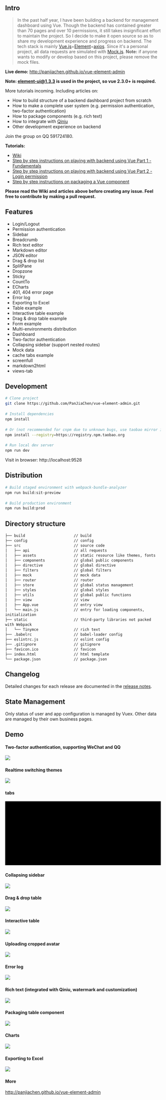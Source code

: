 ## Intro

> In the past half year, I have been building a backend for management dashboard using Vue. Though the backend has contained greater than 70 pages and over 10 permissions, it still takes insignificant effort to maintain the project. So I decide to make it open source so as to share my development experience and progress on backend. The tech stack is mainly [Vue.js](https://github.com/vuejs/vue)+[Element](https://github.com/ElemeFE/element)+[axios](https://github.com/mzabriskie/axios). Since it's a personal project, all data requests are simulated with [Mock.js](https://github.com/nuysoft/Mock). **Note:** if anyone wants to modify or develop based on this project, please remove the mock files.

**Live demo:** http://panjiachen.github.io/vue-element-admin

**Note: element-ui@1.3.3 is used in the project, so vue 2.3.0+ is required.**

More tutorials incoming. Including articles on:

- How to build structure of a backend dashboard project from scratch
- How to make a complete user system (e.g. permission authentication, two-factor authentication)
- How to package components (e.g. rich text)
- How to integrate with [Qiniu](https://www.qiniu.com/)
- Other development experience on backend

Join the group on QQ 591724180.

**Tutorials:**

- [Wiki](https://github.com/PanJiaChen/vue-element-admin/wiki)
- [Step by step instructions on playing with backend using Vue Part 1 - Fundamentals](https://juejin.im/post/59097cd7a22b9d0065fb61d2)
- [Step by step instructions on playing with backend using Vue Part 2 - Login permission](https://juejin.im/post/591aa14f570c35006961acac)
- [Step by step instructions on packaging a Vue component](https://segmentfault.com/a/1190000009090836)

**Please read the Wiki and articles above before creating any issue. Feel free to contribute by making a pull request.**

## Features

- Login/Logout
- Permission authentication
- Sidebar
- Breadcrumb
- Rich text editor
- Markdown editor
- JSON editor
- Drag & drop list
- SplitPane
- Dropzone
- Sticky
- CountTo
- ECharts
- 401, 404 error page
- Error log
- Exporting to Excel
- Table example
- Interactive table example
- Drag & drop table example
- Form example
- Multi-environments distribution
- Dashboard
- Two-factor authentication
- Collapsing sidebar (support nested routes)
- Mock data
- cache tabs example
- screenfull
- markdown2html
- views-tab

## Development

```bash
# Clone project
git clone https://github.com/PanJiaChen/vue-element-admin.git

# Install dependencies
npm install

# Or (not recommended for cnpm due to unknown bugs, use taobao mirror instead)
npm install --registry=https://registry.npm.taobao.org

# Run local dev server
npm run dev
```

Visit in browser: http://localhost:9528

## Distribution

```bash
# Build staged environment with webpack-bundle-analyzer
npm run build:sit-preview

# Build production environment
npm run build:prod
```

## Directory structure

```
├── build                      // build 
├── config                     // config
├── src                        // source code
│   ├── api                    // all requests
│   ├── assets                 // static resource like themes, fonts
│   ├── components             // global public components
│   ├── directive              // global directive
│   ├── filters                // global filters
│   ├── mock                   // mock data
│   ├── router                 // router
│   ├── store                  // global status management
│   ├── styles                 // global styles
│   ├── utils                  // global public functions
│   ├── view                   // view
│   ├── App.vue                // entry view
│   └── main.js                // entry for loading components, initialization
├── static                     // third-party libraries not packed with Webpack
│   └── Tinymce                // rich text
├── .babelrc                   // babel-loader config
├── eslintrc.js                // eslint config
├── .gitignore                 // gitignore
├── favicon.ico                // favicon
├── index.html                 // html template
└── package.json               // package.json
```

## Changelog
Detailed changes for each release are documented in the [release notes](https://github.com/PanJiaChen/vue-element-admin/releases).

## State Management

Only status of user and app configuration is managed by Vuex. Other data are managed by their own business pages.

## Demo

#### Two-factor authentication, supporting WeChat and QQ

![](https://github.com/PanJiaChen/vue-element-admin/blob/master/gifs/2login.gif)

#### Realtime switching themes

![](https://github.com/PanJiaChen/vue-element-admin/blob/master/gifs/theme.gif)

#### tabs

![tabs](https://github.com/PanJiaChen/vue-element-admin/blob/master/gifs/tabs.gif)<br />

#### Collapsing sidebar

![](https://github.com/PanJiaChen/vue-element-admin/blob/master/gifs/leftmenu.gif)

#### Drag & drop table

![](https://github.com/PanJiaChen/vue-element-admin/blob/master/gifs/order.gif)

#### Interactive table

![](https://github.com/PanJiaChen/vue-element-admin/blob/master/gifs/dynamictable.gif)

#### Uploading cropped avatar

![](https://github.com/PanJiaChen/vue-element-admin/blob/master/gifs/uploadAvatar.gif)

#### Error log

![](https://github.com/PanJiaChen/vue-element-admin/blob/master/gifs/errorlog.gif)

#### Rich text (integrated with Qiniu, watermark and customization)

![](https://github.com/PanJiaChen/vue-element-admin/blob/master/gifs/editor.gif)

#### Packaging table component

![](https://github.com/PanJiaChen/vue-element-admin/blob/master/gifs/table.gif)

#### Charts

![](https://github.com/PanJiaChen/vue-element-admin/blob/master/gifs/echarts.gif)

#### Exporting to Excel

![](https://github.com/PanJiaChen/vue-element-admin/blob/master/gifs/excel.png)

#### More

http://panjiachen.github.io/vue-element-admin
